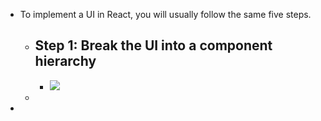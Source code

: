 - To implement a UI in React, you will usually follow the same five steps.
	- ## Step 1: Break the UI into a component hierarchy   [](https://react.dev/learn/thinking-in-react#step-1-break-the-ui-into-a-component-hierarchy)
		- ![](https://react.dev/images/docs/s_thinking-in-react_ui_outline.png)
	-
-